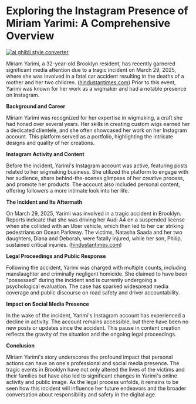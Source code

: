 # Exploring the Instagram Presence of Miriam Yarimi: A Comprehensive Overview

[![ai ghibli style converter](https://i.imgur.com/dwt8Y5G.gif)](https://witbeam.net/slzx)

Miriam Yarimi, a 32-year-old Brooklyn resident, has recently garnered significant media attention due to a tragic incident on March 29, 2025, where she was involved in a fatal car accident resulting in the deaths of a mother and her two children. ([hindustantimes.com](https://www.hindustantimes.com/world-news/us-news/who-is-miriam-yarimi-wigmaker-who-fatally-mowed-down-mom-2-kids-in-brooklyn-claims-she-was-possessed-101743381721158.html?utm_source=openai)) Prior to this event, Yarimi was known for her work as a wigmaker and had a notable presence on Instagram.

**Background and Career**

Miriam Yarimi was recognized for her expertise in wigmaking, a craft she had honed over several years. Her skills in creating custom wigs earned her a dedicated clientele, and she often showcased her work on her Instagram account. This platform served as a portfolio, highlighting the intricate designs and quality of her creations.

**Instagram Activity and Content**

Before the incident, Yarimi's Instagram account was active, featuring posts related to her wigmaking business. She utilized the platform to engage with her audience, share behind-the-scenes glimpses of her creative process, and promote her products. The account also included personal content, offering followers a more intimate look into her life.

**The Incident and Its Aftermath**

On March 29, 2025, Yarimi was involved in a tragic accident in Brooklyn. Reports indicate that she was driving her Audi A4 on a suspended license when she collided with an Uber vehicle, which then led to her car striking pedestrians on Ocean Parkway. The victims, Natasha Saada and her two daughters, Diana and Deborah, were fatally injured, while her son, Philip, sustained critical injuries. ([hindustantimes.com](https://www.hindustantimes.com/world-news/us-news/who-is-miriam-yarimi-wigmaker-who-fatally-mowed-down-mom-2-kids-in-brooklyn-claims-she-was-possessed-101743381721158.html?utm_source=openai))

**Legal Proceedings and Public Response**

Following the accident, Yarimi was charged with multiple counts, including manslaughter and criminally negligent homicide. She claimed to have been "possessed" during the incident and is currently undergoing a psychological evaluation. The case has sparked widespread media coverage and public discourse on road safety and driver accountability.

**Impact on Social Media Presence**

In the wake of the incident, Yarimi's Instagram account has experienced a decline in activity. The account remains accessible, but there have been no new posts or updates since the accident. This pause in content creation reflects the gravity of the situation and the ongoing legal proceedings.

**Conclusion**

Miriam Yarimi's story underscores the profound impact that personal actions can have on one's professional and social media presence. The tragic events in Brooklyn have not only altered the lives of the victims and their families but have also led to significant changes in Yarimi's online activity and public image. As the legal process unfolds, it remains to be seen how this incident will influence her future endeavors and the broader conversation about responsibility and safety in the digital age.
